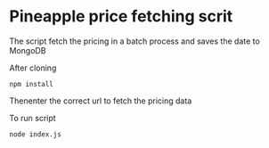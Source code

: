 # Pineapple price fetching scrit

The script fetch the pricing in a batch process and saves the date to MongoDB

After cloning 

```shell
npm install 
```

Thenenter the correct url to fetch the pricing data

To run script

```shell
node index.js
```